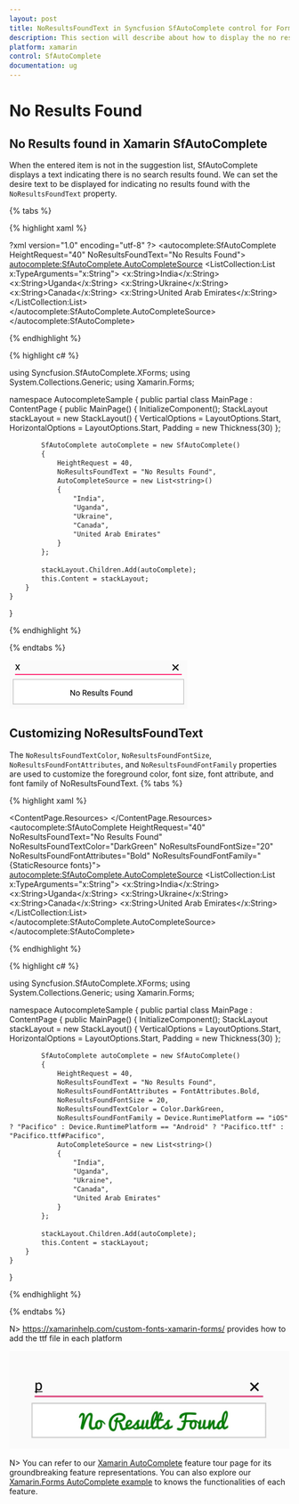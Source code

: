 ```yaml
---
layout: post
title: NoResultsFoundText in Syncfusion SfAutoComplete control for Forms
description: This section will describe about how to display the no result found text in Xamarin.Forms SfAutoComplete.
platform: xamarin
control: SfAutoComplete
documentation: ug
---
```

# No Results Found

## No Results found in Xamarin SfAutoComplete

When the entered item is not in the suggestion list, SfAutoComplete displays a text indicating there is no search results found. We can set the desire text to be displayed for indicating no results found with the `NoResultsFoundText` property.

{% tabs %}

{% highlight xaml %}

                    
?xml version="1.0" encoding="utf-8" ?>
<ContentPage xmlns="http://xamarin.com/schemas/2014/forms"
             xmlns:x="http://schemas.microsoft.com/winfx/2009/xaml"
             xmlns:autocomplete="clr-namespace:Syncfusion.SfAutoComplete.XForms;assembly=Syncfusion.SfAutoComplete.XForms"
             xmlns:ListCollection="clr-namespace:System.Collections.Generic;assembly=netstandard"
             xmlns:local="clr-namespace:AutocompleteSample"
             x:Class="AutocompleteSample.MainPage">
    <StackLayout VerticalOptions="Start" 
                 HorizontalOptions="Start" 
                 Padding="30">
        <autocomplete:SfAutoComplete HeightRequest="40" 
                                     NoResultsFoundText="No Results Found">
            <autocomplete:SfAutoComplete.AutoCompleteSource>
                <ListCollection:List x:TypeArguments="x:String">
                    <x:String>India</x:String>
                    <x:String>Uganda</x:String>
                    <x:String>Ukraine</x:String>
                    <x:String>Canada</x:String>
                    <x:String>United Arab Emirates</x:String>
                </ListCollection:List>
            </autocomplete:SfAutoComplete.AutoCompleteSource>
        </autocomplete:SfAutoComplete>
    </StackLayout>
</ContentPage> 

{% endhighlight %}

{% highlight c# %}

using Syncfusion.SfAutoComplete.XForms;
using System.Collections.Generic;
using Xamarin.Forms;

namespace AutocompleteSample
{
    public partial class MainPage : ContentPage
    {
        public MainPage()
        {
            InitializeComponent();
            StackLayout stackLayout = new StackLayout()
            {
                VerticalOptions = LayoutOptions.Start,
                HorizontalOptions = LayoutOptions.Start,
                Padding = new Thickness(30)
            };

            SfAutoComplete autoComplete = new SfAutoComplete()
            {
                HeightRequest = 40,
                NoResultsFoundText = "No Results Found",
                AutoCompleteSource = new List<string>()
                {
                    "India",
                    "Uganda",
                    "Ukraine",
                    "Canada",
                    "United Arab Emirates"
                }
            };

            stackLayout.Children.Add(autoComplete);
            this.Content = stackLayout;
        }
    }
}

{% endhighlight %}

{% endtabs %}

![NoResultsFound](images/Maximum-display-item-with-Expander/NoResultsFound.png)

## Customizing NoResultsFoundText

The `NoResultsFoundTextColor`, `NoResultsFoundFontSize`, `NoResultsFoundFontAttributes`, and `NoResultsFoundFontFamily` properties are used to customize the foreground color, font size, font attribute, and font family of NoResultsFoundText.
{% tabs %}

{% highlight xaml %}

<?xml version="1.0" encoding="utf-8" ?>
<ContentPage xmlns="http://xamarin.com/schemas/2014/forms"
             xmlns:x="http://schemas.microsoft.com/winfx/2009/xaml"
             xmlns:autocomplete="clr-namespace:Syncfusion.SfAutoComplete.XForms;assembly=Syncfusion.SfAutoComplete.XForms"
             xmlns:ListCollection="clr-namespace:System.Collections.Generic;assembly=netstandard"
             xmlns:local="clr-namespace:AutocompleteSample"
             x:Class="AutocompleteSample.MainPage">
    <ContentPage.Resources>
        <ResourceDictionary>
            <OnPlatform x:TypeArguments="x:String" 
                        x:Key="fonts"
                        iOS="Pacifico" 
                        Android="Pacifico.ttf"
                        UWP="Pacifico.ttf#Pacific"/>
        </ResourceDictionary>
    </ContentPage.Resources>
    <StackLayout VerticalOptions="Start" 
                 HorizontalOptions="Start" 
                 Padding="30">
        <autocomplete:SfAutoComplete HeightRequest="40" 
                                     NoResultsFoundText="No Results Found" 
                                     NoResultsFoundTextColor="DarkGreen" 
                                     NoResultsFoundFontSize="20" 
                                     NoResultsFoundFontAttributes="Bold" 
                                     NoResultsFoundFontFamily="{StaticResource fonts}">
            <autocomplete:SfAutoComplete.AutoCompleteSource>
                <ListCollection:List x:TypeArguments="x:String">
                    <x:String>India</x:String>
                    <x:String>Uganda</x:String>
                    <x:String>Ukraine</x:String>
                    <x:String>Canada</x:String>
                    <x:String>United Arab Emirates</x:String>
                </ListCollection:List>
            </autocomplete:SfAutoComplete.AutoCompleteSource>
        </autocomplete:SfAutoComplete>
    </StackLayout>
</ContentPage>

{% endhighlight %}

{% highlight c# %}

using Syncfusion.SfAutoComplete.XForms;
using System.Collections.Generic;
using Xamarin.Forms;

namespace AutocompleteSample
{
    public partial class MainPage : ContentPage
    {
        public MainPage()
        {
            InitializeComponent();
            StackLayout stackLayout = new StackLayout()
            {
                VerticalOptions = LayoutOptions.Start,
                HorizontalOptions = LayoutOptions.Start,
                Padding = new Thickness(30)
            };

            SfAutoComplete autoComplete = new SfAutoComplete()
            {
                HeightRequest = 40,
                NoResultsFoundText = "No Results Found",
                NoResultsFoundFontAttributes = FontAttributes.Bold,
                NoResultsFoundFontSize = 20,
                NoResultsFoundTextColor = Color.DarkGreen,
                NoResultsFoundFontFamily = Device.RuntimePlatform == "iOS" ? "Pacifico" : Device.RuntimePlatform == "Android" ? "Pacifico.ttf" : "Pacifico.ttf#Pacifico",
                AutoCompleteSource = new List<string>()
                {
                    "India",
                    "Uganda",
                    "Ukraine",
                    "Canada",
                    "United Arab Emirates"
                }
            };

            stackLayout.Children.Add(autoComplete);
            this.Content = stackLayout;
        }
    }
}

{% endhighlight %}

{% endtabs %}

N> https://xamarinhelp.com/custom-fonts-xamarin-forms/ provides how to add the ttf file in each platform

![NoResultsFoundText_Customization](images/Maximum-display-item-with-Expander/NoResultsFoundText_Customization.jpg)

N> You can refer to our [Xamarin AutoComplete](https://www.syncfusion.com/xamarin-ui-controls/xamarin-autocomplete) feature tour page for its groundbreaking feature representations. You can also explore our [Xamarin.Forms AutoComplete example](https://github.com/syncfusion/xamarin-demos/tree/master/Forms/AutoComplete) to knows the functionalities of each feature.